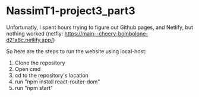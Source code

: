 # NassimT1-project3_part3

Unfortunatly, I spent hours trying to figure out Github pages, and Netlify, but nothing worked
(netfly: https://main--cheery-bombolone-d21a8c.netlify.app/)

So here are the steps to run the website using local-host:
1. Clone the repository
2. Open cmd
3. cd to the repository's location
4. run "npm install react-router-dom"
5. run "npm start"
